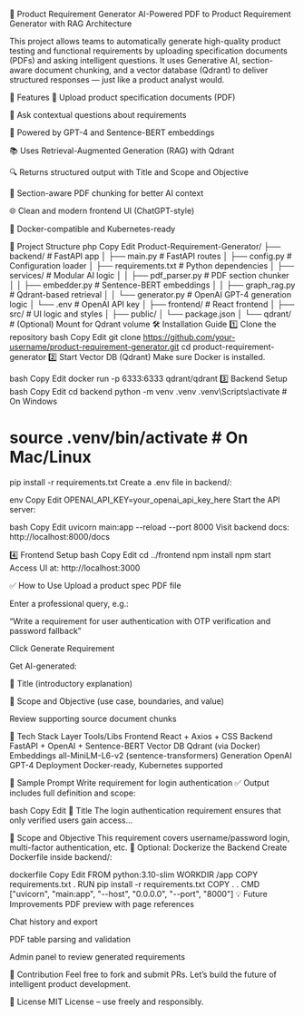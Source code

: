 📄 Product Requirement Generator
AI-Powered PDF to Product Requirement Generator with RAG Architecture

This project allows teams to automatically generate high-quality product testing and functional requirements by uploading specification documents (PDFs) and asking intelligent questions. It uses Generative AI, section-aware document chunking, and a vector database (Qdrant) to deliver structured responses — just like a product analyst would.

🚀 Features
📎 Upload product specification documents (PDF)

💬 Ask contextual questions about requirements

🧠 Powered by GPT-4 and Sentence-BERT embeddings

📚 Uses Retrieval-Augmented Generation (RAG) with Qdrant

🔍 Returns structured output with Title and Scope and Objective

🎯 Section-aware PDF chunking for better AI context

🌐 Clean and modern frontend UI (ChatGPT-style)

🐳 Docker-compatible and Kubernetes-ready

📁 Project Structure
php
Copy
Edit
Product-Requirement-Generator/
├── backend/                  # FastAPI app
│   ├── main.py               # FastAPI routes
│   ├── config.py             # Configuration loader
│   ├── requirements.txt      # Python dependencies
│   ├── services/             # Modular AI logic
│   │   ├── pdf_parser.py     # PDF section chunker
│   │   ├── embedder.py       # Sentence-BERT embeddings
│   │   ├── graph_rag.py      # Qdrant-based retrieval
│   │   └── generator.py      # OpenAI GPT-4 generation logic
│   └── .env                  # OpenAI API key
│
├── frontend/                 # React frontend
│   ├── src/                  # UI logic and styles
│   ├── public/
│   └── package.json
│
└── qdrant/                   # (Optional) Mount for Qdrant volume
🛠️ Installation Guide
1️⃣ Clone the repository
bash
Copy
Edit
git clone https://github.com/your-username/product-requirement-generator.git
cd product-requirement-generator
2️⃣ Start Vector DB (Qdrant)
Make sure Docker is installed.

bash
Copy
Edit
docker run -p 6333:6333 qdrant/qdrant
3️⃣ Backend Setup
bash
Copy
Edit
cd backend
python -m venv .venv
.venv\Scripts\activate           # On Windows
# source .venv/bin/activate     # On Mac/Linux

pip install -r requirements.txt
Create a .env file in backend/:

env
Copy
Edit
OPENAI_API_KEY=your_openai_api_key_here
Start the API server:

bash
Copy
Edit
uvicorn main:app --reload --port 8000
Visit backend docs: http://localhost:8000/docs

4️⃣ Frontend Setup
bash
Copy
Edit
cd ../frontend
npm install
npm start
Access UI at: http://localhost:3000

✅ How to Use
Upload a product spec PDF file

Enter a professional query, e.g.:

“Write a requirement for user authentication with OTP verification and password fallback”

Click Generate Requirement

Get AI-generated:

📌 Title (introductory explanation)

🎯 Scope and Objective (use case, boundaries, and value)

Review supporting source document chunks

🧠 Tech Stack
Layer	Tools/Libs
Frontend	React + Axios + CSS
Backend	FastAPI + OpenAI + Sentence-BERT
Vector DB	Qdrant (via Docker)
Embeddings	all-MiniLM-L6-v2 (sentence-transformers)
Generation	OpenAI GPT-4
Deployment	Docker-ready, Kubernetes supported

🧪 Sample Prompt
Write requirement for login authentication
✅ Output includes full definition and scope:

bash
Copy
Edit
📌 Title
The login authentication requirement ensures that only verified users gain access...

🎯 Scope and Objective
This requirement covers username/password login, multi-factor authentication, etc.
🐳 Optional: Dockerize the Backend
Create Dockerfile inside backend/:

dockerfile
Copy
Edit
FROM python:3.10-slim
WORKDIR /app
COPY requirements.txt .
RUN pip install -r requirements.txt
COPY . .
CMD ["uvicorn", "main:app", "--host", "0.0.0.0", "--port", "8000"]
💡 Future Improvements
PDF preview with page references

Chat history and export

PDF table parsing and validation

Admin panel to review generated requirements

🙌 Contribution
Feel free to fork and submit PRs. Let’s build the future of intelligent product development.

📄 License
MIT License – use freely and responsibly.
